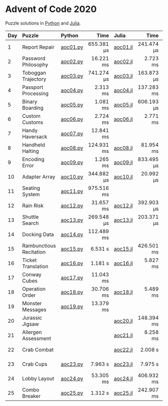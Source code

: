 # Advent of Code 2020

Puzzle solutions in [Python](https://www.python.org/) and [Julia](https://julialang.org/).

| Day  | Puzzle                  | Python                                          |       Time | Julia                                           |       Time |     Memory |
| :--- | :---------------------- | :---------------------------------------------- | ---------: | :---------------------------------------------- | ---------: | ---------: |
| 1    | Report Repair           | [aoc01.py](01_report_repair/aoc01.py)           | 655.381 μs | [aoc01.jl](01_report_repair/aoc01.jl)           | 241.474 μs | 303.22 KiB |
| 2    | Password Philosophy     | [aoc02.py](02_password_philosophy/aoc02.py)     |  16.221 ms | [aoc02.jl](02_password_philosophy/aoc02.jl)     |   2.723 ms |   2.93 MiB |
| 3    | Toboggan Trajectory     | [aoc03.py](03_toboggan_trajectory/aoc03.py)     | 741.274 μs | [aoc03.jl](03_toboggan_trajectory/aoc03.jl)     | 163.873 μs | 160.53 KiB |
| 4    | Passport Processing     | [aoc04.py](04_passport_processing/aoc04.py)     |   2.313 ms | [aoc04.jl](04_passport_processing/aoc04.jl)     | 137.283 ms |   6.76 MiB |
| 5    | Binary Boarding         | [aoc05.py](05_binary_boarding/aoc05.py)         |   1.081 ms | [aoc05.jl](05_binary_boarding/aoc05.jl)         | 606.193 μs | 263.36 KiB |
| 6    | Custom Customs          | [aoc06.py](06_custom_customs/aoc06.py)          |   2.724 ms | [aoc06.jl](06_custom_customs/aoc06.jl)          |   2.771 ms |   3.82 MiB |
| 7    | Handy Haversack         | [aoc07.py](07_handy_haversack/aoc07.py)         |  12.841 ms |                                                 |            |            |
| 8    | Handheld Halting        | [aoc08.py](08_handheld_halting/aoc08.py)        | 124.931 ms | [aoc08.jl](08_handheld_halting/aoc08.jl)        |  81.954 ms |  22.14 MiB |
| 9    | Encoding Error          | [aoc09.py](09_encoding_error/aoc09.py)          |   1.265 ms | [aoc09.jl](09_encoding_error/aoc09.jl)          | 833.495 μs |   1.83 MiB |
| 10   | Adapter Array           | [aoc10.py](10_adapter_array/aoc10.py)           | 344.882 μs | [aoc10.jl](10_adapter_array/aoc10.jl)           |  20.992 μs |  24.44 KiB |
| 11   | Seating System          | [aoc11.py](11_seating_system/aoc11.py)          | 975.516 ms |                                                 |            |            |
| 12   | Rain Risk               | [aoc12.py](12_rain_risk/aoc12.py)               |  31.657 ms | [aoc12.jl](12_rain_risk/aoc12.jl)               | 392.903 μs | 443.28 KiB |
| 13   | Shuttle Search          | [aoc13.py](13_shuttle_search/aoc13.py)          | 269.548 μs | [aoc13.jl](13_shuttle_search/aoc13.jl)          | 203.371 μs | 170.13 KiB |
| 14   | Docking Data            | [aoc14.py](14_docking_data/aoc14.py)            | 112.489 ms |                                                 |            |            |
| 15   | Rambunctious Recitation | [aoc15.py](15_rambunctious_recitation/aoc15.py) |    6.531 s | [aoc15.jl](15_rambunctious_recitation/aoc15.jl) | 426.501 ms | 114.45 MiB |
| 16   | Ticket Translation      | [aoc16.py](16_ticket_translation/aoc16.py)      |    1.181 s | [aoc16.jl](16_ticket_translation/aoc16.jl)      |   5.827 ms |   8.96 MiB |
| 17   | Conway Cubes            | [aoc17.py](17_conway_cubes/aoc17.py)            |  11.043 ms |                                                 |            |            |
| 18   | Operation Order         | [aoc18.py](18_operation_order/aoc18.py)         |  30.706 ms | [aoc18.jl](18_operation_order/aoc18.jl)         |   5.489 ms |   8.02 MiB |
| 19   | Monster Messages        | [aoc19.py](19_monster_messages/aoc19.py)        |  13.379 ms |                                                 |            |            |
| 20   | Jurassic Jigsaw         |                                                 |            | [aoc20.jl](20_jurassic_jigsaw/aoc20.jl)         | 148.394 ms | 125.52 MiB |
| 21   | Allergen Assessment     |                                                 |            | [aoc21.jl](21_allergen_assessment/aoc21.jl)     |   8.258 ms |  10.10 MiB |
| 22   | Crab Combat             |                                                 |            | [aoc22.jl](22_crab_combat/aoc22.jl)             |    2.008 s | 972.04 MiB |
| 23   | Crab Cups               | [aoc23.py](23_crab_cups/aoc23.py)               |    7.963 s | [aoc23.jl](23_crab_cups/aoc23.jl)               |    7.975 s |   6.79 GiB |
| 24   | Lobby Layout            | [aoc24.py](24_lobby_layout/aoc24.py)            |  53.305 ms | [aoc24.jl](24_lobby_layout/aoc24.jl)            | 406.932 ms | 238.16 MiB |
| 25   | Combo Breaker           | [aoc25.py](25_combo_breaker/aoc25.py)           |    1.312 s | [aoc25.jl](25_combo_breaker/aoc25.jl)           | 242.907 ms | 562.15 MiB |
